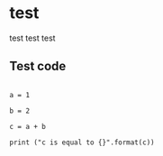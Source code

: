 # test
test test test



## Test code 

```

a = 1

b = 2

c = a + b

print ("c is equal to {}".format(c))


```




